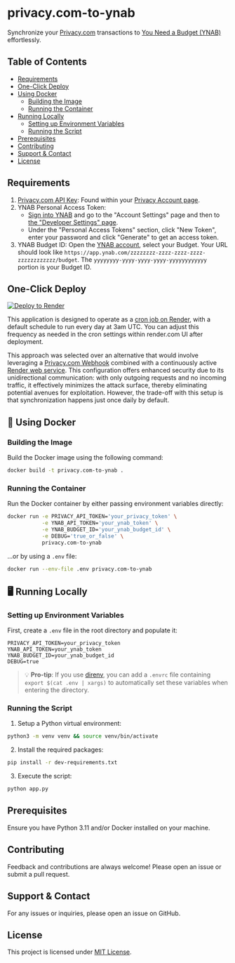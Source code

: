 # privacy.com-to-ynab

Synchronize your [Privacy.com](https://privacy.com/) transactions to [You Need a Budget (YNAB)](https://www.ynab.com/) effortlessly.

## Table of Contents

- [Requirements](#requirements)
- [One-Click Deploy](#one-click-deploy)
- [Using Docker](#-using-docker)
  - [Building the Image](#building-the-image)
  - [Running the Container](#running-the-container)
- [Running Locally](#-running-locally)
  - [Setting up Environment Variables](#setting-up-environment-variables)
  - [Running the Script](#running-the-script)
- [Prerequisites](#prerequisites)
- [Contributing](#contributing)
- [Support & Contact](#support--contact)
- [License](#license)

## Requirements

1. [Privacy.com API Key](https://privacy-com.readme.io/docs/getting-started): Found within your [Privacy Account page](https://app.privacy.com/account#api-key).
2. YNAB Personal Access Token:
   - [Sign into YNAB](https://app.ynab.com/settings) and go to the "Account Settings" page and then to [the "Developer Settings" page](https://app.ynab.com/settings/developer).
   - Under the "Personal Access Tokens" section, click "New Token", enter your password and click "Generate" to get an access token.
3. YNAB Budget ID: Open the [YNAB account](https://app.ynab.com/), select your Budget. Your URL should look like `https://app.ynab.com/zzzzzzzz-zzzz-zzzz-zzzz-zzzzzzzzzzzz/budget`. The `yyyyyyyy-yyyy-yyyy-yyyy-yyyyyyyyyyyy` portion is your Budget ID.

## One-Click Deploy

[![Deploy to Render](https://render.com/images/deploy-to-render-button.svg)](https://render.com/deploy?repo=https://github.com/ericpardee/privacy.com-to-ynab)

This application is designed to operate as a [cron job on Render](https://render.com/docs/cronjobs), with a default schedule to run every day at 3am UTC. You can adjust this frequency as needed in the cron settings within render.com UI after deployment.

This approach was selected over an alternative that would involve leveraging a [Privacy.com Webhook](https://support.privacy.com/hc/en-us/articles/360039147274-Privacy-API) combined with a continuously active [Render web service](https://render.com/docs/web-services). This configuration offers enhanced security due to its unidirectional communication: with only outgoing requests and no incoming traffic, it effectively minimizes the attack surface, thereby eliminating potential avenues for exploitation. However, the trade-off with this setup is that synchronization happens just once daily by default.

## 🐳 Using Docker

### Building the Image

Build the Docker image using the following command:

```sh
docker build -t privacy.com-to-ynab .
```

### Running the Container

Run the Docker container by either passing environment variables directly:

```sh
docker run -e PRIVACY_API_TOKEN='your_privacy_token' \
           -e YNAB_API_TOKEN='your_ynab_token' \
           -e YNAB_BUDGET_ID='your_ynab_budget_id' \
           -e DEBUG='true_or_false' \
           privacy.com-to-ynab
```

...or by using a `.env` file:

```sh
docker run --env-file .env privacy.com-to-ynab
```

## 🖥 Running Locally

### Setting up Environment Variables

First, create a `.env` file in the root directory and populate it:

```text
PRIVACY_API_TOKEN=your_privacy_token
YNAB_API_TOKEN=your_ynab_token
YNAB_BUDGET_ID=your_ynab_budget_id
DEBUG=true
```

> 💡 **Pro-tip**: If you use [direnv](https://direnv.net/), you can add a `.envrc` file containing `export $(cat .env | xargs)` to automatically set these variables when entering the directory.

### Running the Script

1. Setup a Python virtual environment:

```sh
python3 -m venv venv && source venv/bin/activate
```

2. Install the required packages:

```sh
pip install -r dev-requirements.txt
```

3. Execute the script:

```sh
python app.py
```

## Prerequisites

Ensure you have Python 3.11 and/or Docker installed on your machine.

## Contributing

Feedback and contributions are always welcome! Please open an issue or submit a pull request.

## Support & Contact

For any issues or inquiries, please open an issue on GitHub.

## License

This project is licensed under [MIT License](LICENSE).